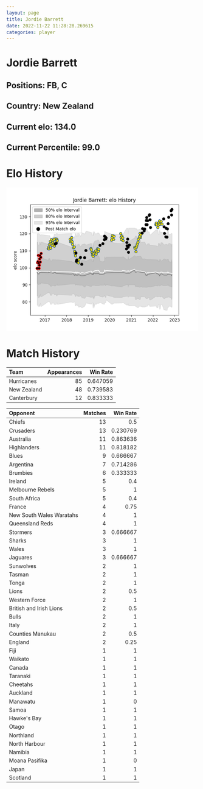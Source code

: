 ```yaml
---  
layout: page  
title: Jordie Barrett  
date: 2022-11-22 11:28:28.269615  
categories: player  
---
```

# Jordie Barrett

## Positions: FB, C

## Country: New Zealand

## Current elo: 134.0

## Current Percentile: 99.0

# Elo History


![elo history](history_JordieBarrett.png)
# Match History


| Team        |   Appearances |   Win Rate |
|:------------|--------------:|-----------:|
| Hurricanes  |            85 |   0.647059 |
| New Zealand |            48 |   0.739583 |
| Canterbury  |            12 |   0.833333 |

| Opponent                 |   Matches |   Win Rate |
|:-------------------------|----------:|-----------:|
| Chiefs                   |        13 |   0.5      |
| Crusaders                |        13 |   0.230769 |
| Australia                |        11 |   0.863636 |
| Highlanders              |        11 |   0.818182 |
| Blues                    |         9 |   0.666667 |
| Argentina                |         7 |   0.714286 |
| Brumbies                 |         6 |   0.333333 |
| Ireland                  |         5 |   0.4      |
| Melbourne Rebels         |         5 |   1        |
| South Africa             |         5 |   0.4      |
| France                   |         4 |   0.75     |
| New South Wales Waratahs |         4 |   1        |
| Queensland Reds          |         4 |   1        |
| Stormers                 |         3 |   0.666667 |
| Sharks                   |         3 |   1        |
| Wales                    |         3 |   1        |
| Jaguares                 |         3 |   0.666667 |
| Sunwolves                |         2 |   1        |
| Tasman                   |         2 |   1        |
| Tonga                    |         2 |   1        |
| Lions                    |         2 |   0.5      |
| Western Force            |         2 |   1        |
| British and Irish Lions  |         2 |   0.5      |
| Bulls                    |         2 |   1        |
| Italy                    |         2 |   1        |
| Counties Manukau         |         2 |   0.5      |
| England                  |         2 |   0.25     |
| Fiji                     |         1 |   1        |
| Waikato                  |         1 |   1        |
| Canada                   |         1 |   1        |
| Taranaki                 |         1 |   1        |
| Cheetahs                 |         1 |   1        |
| Auckland                 |         1 |   1        |
| Manawatu                 |         1 |   0        |
| Samoa                    |         1 |   1        |
| Hawke's Bay              |         1 |   1        |
| Otago                    |         1 |   1        |
| Northland                |         1 |   1        |
| North Harbour            |         1 |   1        |
| Namibia                  |         1 |   1        |
| Moana Pasifika           |         1 |   0        |
| Japan                    |         1 |   1        |
| Scotland                 |         1 |   1        |
